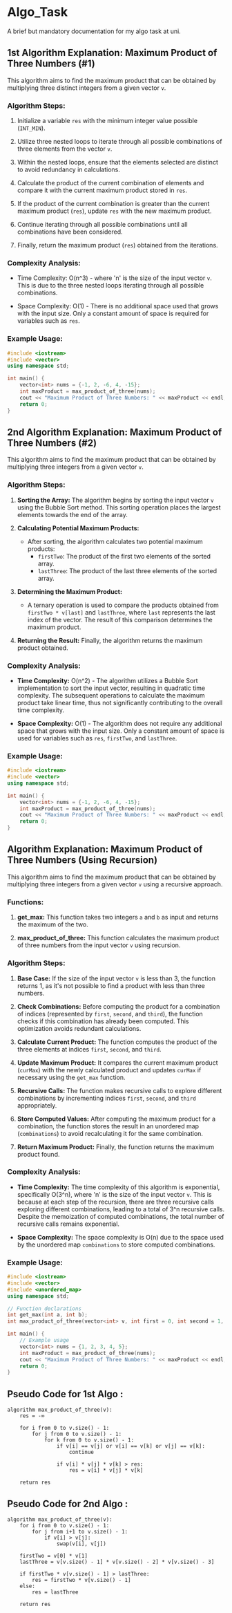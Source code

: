 # Algo_Task
A brief but mandatory documentation for my algo task at uni.

## 1st Algorithm Explanation: Maximum Product of Three Numbers (#1)

This algorithm aims to find the maximum product that can be obtained by multiplying three distinct integers from a given vector `v`.

### Algorithm Steps:

1. Initialize a variable `res` with the minimum integer value possible (`INT_MIN`).
   
2. Utilize three nested loops to iterate through all possible combinations of three elements from the vector `v`.
   
3. Within the nested loops, ensure that the elements selected are distinct to avoid redundancy in calculations.
   
4. Calculate the product of the current combination of elements and compare it with the current maximum product stored in `res`.
   
5. If the product of the current combination is greater than the current maximum product (`res`), update `res` with the new maximum product.
   
6. Continue iterating through all possible combinations until all combinations have been considered.

7. Finally, return the maximum product (`res`) obtained from the iterations.

### Complexity Analysis:

- Time Complexity: O(n^3) - where 'n' is the size of the input vector `v`. This is due to the three nested loops iterating through all possible combinations.
  
- Space Complexity: O(1) - There is no additional space used that grows with the input size. Only a constant amount of space is required for variables such as `res`.

### Example Usage:

```cpp
#include <iostream>
#include <vector>
using namespace std;

int main() {
    vector<int> nums = {-1, 2, -6, 4, -15};
    int maxProduct = max_product_of_three(nums);
    cout << "Maximum Product of Three Numbers: " << maxProduct << endl;
    return 0;
}
```

## 2nd Algorithm Explanation: Maximum Product of Three Numbers (#2)

This algorithm aims to find the maximum product that can be obtained by multiplying three integers from a given vector `v`.

### Algorithm Steps:

1. **Sorting the Array:** The algorithm begins by sorting the input vector `v` using the Bubble Sort method. This sorting operation places the largest elements towards the end of the array.

2. **Calculating Potential Maximum Products:**
   - After sorting, the algorithm calculates two potential maximum products:
     - `firstTwo`: The product of the first two elements of the sorted array.
     - `lastThree`: The product of the last three elements of the sorted array.

3. **Determining the Maximum Product:**
   - A ternary operation is used to compare the products obtained from `firstTwo * v[last]` and `lastThree`, where `last` represents the last index of the vector. The result of this comparison determines the maximum product.

4. **Returning the Result:** Finally, the algorithm returns the maximum product obtained.

### Complexity Analysis:

- **Time Complexity:** O(n^2) - The algorithm utilizes a Bubble Sort implementation to sort the input vector, resulting in quadratic time complexity. The subsequent operations to calculate the maximum product take linear time, thus not significantly contributing to the overall time complexity.
  
- **Space Complexity:** O(1) - The algorithm does not require any additional space that grows with the input size. Only a constant amount of space is used for variables such as `res`, `firstTwo`, and `lastThree`.

### Example Usage:

```cpp
#include <iostream>
#include <vector>
using namespace std;

int main() {
    vector<int> nums = {-1, 2, -6, 4, -15};
    int maxProduct = max_product_of_three(nums);
    cout << "Maximum Product of Three Numbers: " << maxProduct << endl;
    return 0;
}
```

## Algorithm Explanation: Maximum Product of Three Numbers (Using Recursion)

This algorithm aims to find the maximum product that can be obtained by multiplying three integers from a given vector `v` using a recursive approach.

### Functions:

1. **get_max:** This function takes two integers `a` and `b` as input and returns the maximum of the two.

2. **max_product_of_three:** This function calculates the maximum product of three numbers from the input vector `v` using recursion.

### Algorithm Steps:

1. **Base Case:** If the size of the input vector `v` is less than 3, the function returns 1, as it's not possible to find a product with less than three numbers.

2. **Check Combinations:** Before computing the product for a combination of indices (represented by `first`, `second`, and `third`), the function checks if this combination has already been computed. This optimization avoids redundant calculations.

3. **Calculate Current Product:** The function computes the product of the three elements at indices `first`, `second`, and `third`.

4. **Update Maximum Product:** It compares the current maximum product (`curMax`) with the newly calculated product and updates `curMax` if necessary using the `get_max` function.

5. **Recursive Calls:** The function makes recursive calls to explore different combinations by incrementing indices `first`, `second`, and `third` appropriately.

6. **Store Computed Values:** After computing the maximum product for a combination, the function stores the result in an unordered map (`combinations`) to avoid recalculating it for the same combination.

7. **Return Maximum Product:** Finally, the function returns the maximum product found.

### Complexity Analysis:

- **Time Complexity:** The time complexity of this algorithm is exponential, specifically O(3^n), where 'n' is the size of the input vector `v`. This is because at each step of the recursion, there are three recursive calls exploring different combinations, leading to a total of 3^n recursive calls. Despite the memoization of computed combinations, the total number of recursive calls remains exponential.

- **Space Complexity:** The space complexity is O(n) due to the space used by the unordered map `combinations` to store computed combinations.

### Example Usage:

```cpp
#include <iostream>
#include <vector>
#include <unordered_map>
using namespace std;

// Function declarations
int get_max(int a, int b);
int max_product_of_three(vector<int> v, int first = 0, int second = 1, int third = 2, unordered_map<string, int> combinations = {});

int main() {
    // Example usage
    vector<int> nums = {1, 2, 3, 4, 5};
    int maxProduct = max_product_of_three(nums);
    cout << "Maximum Product of Three Numbers: " << maxProduct << endl;
    return 0;
}
```

## Pseudo Code for 1st Algo :

```
algorithm max_product_of_three(v):
    res = -∞

    for i from 0 to v.size() - 1:
        for j from 0 to v.size() - 1:
            for k from 0 to v.size() - 1:
                if v[i] == v[j] or v[i] == v[k] or v[j] == v[k]:
                    continue

                if v[i] * v[j] * v[k] > res:
                    res = v[i] * v[j] * v[k]

    return res
```

## Pseudo Code for 2nd Algo :

```
algorithm max_product_of_three(v):
    for i from 0 to v.size() - 1:
        for j from i+1 to v.size() - 1:
            if v[i] > v[j]:
                swap(v[i], v[j])

    firstTwo = v[0] * v[1]
    lastThree = v[v.size() - 1] * v[v.size() - 2] * v[v.size() - 3]

    if firstTwo * v[v.size() - 1] > lastThree:
        res = firstTwo * v[v.size() - 1]
    else:
        res = lastThree

    return res
```
